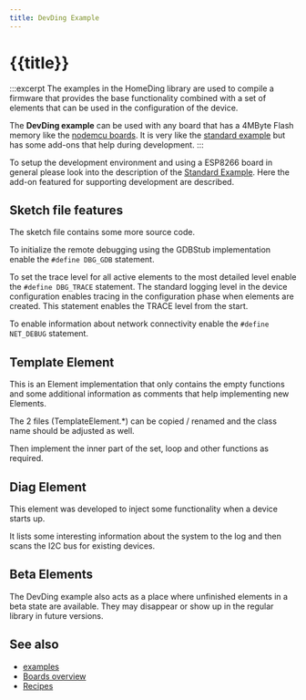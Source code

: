 ```yaml
---
title: DevDing Example 
---
```


# {{title}}

:::excerpt
The examples in the HomeDing library are used to compile a firmware that provides the base functionality
combined with a set of elements that can be used in the configuration of the device.

The **DevDing example** can be used with any board that has a 4MByte Flash memory like the [nodemcu boards](/boards/nodemcu.md).
It is very like the [standard example](/examples/standard.md) but has some add-ons that help during development.
:::

To setup the development environment and using a ESP8266 board in general please look into the description of the [Standard Example](/examples/standard.md). Here the add-on featured for supporting development are described.


## Sketch file features

The sketch file contains some more source code.

To initialize the remote debugging using the GDBStub implementation enable the `#define DBG_GDB` statement.

To set the trace level for all active elements to the most detailed level enable the `#define DBG_TRACE` statement.
The standard logging level in the device configuration enables tracing in the configuration phase when elements are created. This statement enables the TRACE level from the start.

To enable information about network connectivity enable the `#define NET_DEBUG` statement.


## Template Element

This is an Element implementation that only contains the empty functions and some additional information as comments that help implementing new Elements.

The 2 files (TemplateElement.*) can be copied / renamed and the class name should be adjusted as well.

Then implement the inner part of the set, loop and other functions as required.


## Diag Element

This element was developed to inject some functionality when a device starts up.

It lists some interesting information about the system to the log and then scans the I2C bus for existing devices.


## Beta Elements

The DevDing example also acts as a place where unfinished elements in a beta state are available. They may disappear or show up in the regular library in future versions. 


<!-- ## Using a GDB debugger 

gdbstub_init();


The development sketch adds a software based debugger that allows setting a single breakpoint and inspecting variables.

This feature comes at it's cost:

* 10 kBytes more program memory usage to enable the debugger
* 2 kBytes more global variables resulting in
* 2 kBytes less heap memory space. -->


## See also

* [examples](/examples/index.md)
* [Boards overview](/boards/index.md)
* [Recipes](/recipes/index.md)